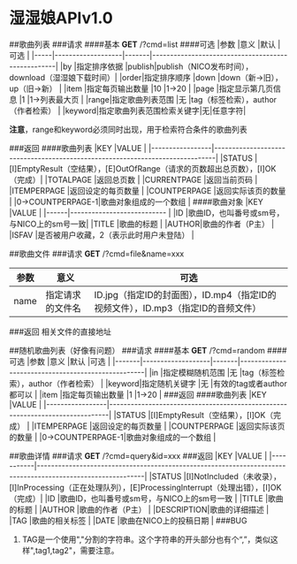 # 湿湿娘APIv1.0

##歌曲列表
###请求
####基本
**GET** /?cmd=list
####可选
|参数 |意义               |默认   |可选                                               |
|-----|-------------------|-------|---------------------------------------------------|
|by   |指定排序依据       |publish|publish（NICO发布时间），download（湿湿娘下载时间）|
|order|指定排序顺序       |down   |down（新->旧），up（旧->新）                       |
|item |指定每页输出数量   |10     |1->20                                              |
|page |指定显示第几页信息 |1      |1->列表最大页                                      |
|range|指定歌曲列表范围   |无     |tag（标签检索），author（作者检索）                |
|keyword|指定歌曲列表范围检索关键字|无|任意字符|

**注意**，range和keyword必须同时出现，用于检索符合条件的歌曲列表

###返回
####歌曲列表
|KEY              |VALUE                                                                         |
|-----------------|------------------------------------------------------------------------------|
|STATUS           |[I]EmptyResult（空结果），[E]OutOfRange（请求的页数超出总页数），[I]OK（完成）|
|TOTALPAGE        |返回总页数                                                                    |
|CURRENTPAGE      |返回当前页码                                                                  |
|ITEMPERPAGE      |返回设定的每页数量                                                            |
|COUNTPERPAGE     |返回实际该页的数量                                                            |
|0->COUNTPERPAGE-1|歌曲对象组成的一个数组                                                        |
####歌曲对象
|KEY   |VALUE                                     |
|------|---------------------------               |
|ID    |歌曲ID，也叫番号或sm号，与NICO上的sm号一致|
|TITLE |歌曲的标题                                |
|AUTHOR|歌曲的作者（P主）                         |
|ISFAV |是否被用户收藏，2（表示此时用户未登陆）   |

##歌曲文件
###请求
**GET** /?cmd=file&name=xxx

|参数|意义            |可选                                                                            |
|----|----------------|--------------------------------------------------------------------------------|
|name|指定请求的文件名|ID.jpg（指定ID的封面图），ID.mp4（指定ID的视频文件），ID.mp3（指定ID的音频文件）|

###返回
相关文件的直接地址

##随机歌曲列表（好像有问题）
###请求
####基本
**GET** /?cmd=random
####可选
|参数   |意义               |默认   |可选                                               |
|-------|-------------------|-------|---------------------------------------------------|
|in     |指定模糊随机范围   |无     |tag（标签检索），author（作者检索）                |
|keyword|指定随机关键字     |无     |有效的tag或者author都可以                          |
|item   |指定每页输出数量   |1      |1->20                                              |
###返回
####歌曲列表
|KEY              |VALUE                                                                         |
|-----------------|------------------------------------------------------------------------------|
|STATUS           |[I]EmptyResult（空结果），[I]OK（完成）                                       |
|ITEMPERPAGE      |返回设定的每页数量                                                            |
|COUNTPERPAGE     |返回实际该页的数量                                                            |
|0->COUNTPERPAGE-1|歌曲对象组成的一个数组                                                        |


##歌曲详情
###请求
**GET** /?cmd=query&id=xxx
###返回
|KEY        |VALUE                                                                                                       |
|-----------|------------------------------------------------------------------------------------------------------------|
|STATUS     |[I]NotIncluded（未收录），[I]InProcessing（正在处理队列），[E]ProcessingInterrupt（处理出错），[I]OK（完成）|
|ID         |歌曲ID，也叫番号或sm号，与NICO上的sm号一致                                                                  |
|TITLE      |歌曲的标题                                                                                                  |
|AUTHOR     |歌曲的作者（P主）                                                                                           |
|DESCRIPTION|歌曲的详细描述                                                                                              |
|TAG        |歌曲的相关标签                                                                                              |
|DATE       |歌曲在NICO上的投稿日期                                                                                      |
###BUG
1. TAG是一个使用","分割的字符串。这个字符串的开头部分也有个“,”，类似这样",tag1,tag2"，需要注意。

